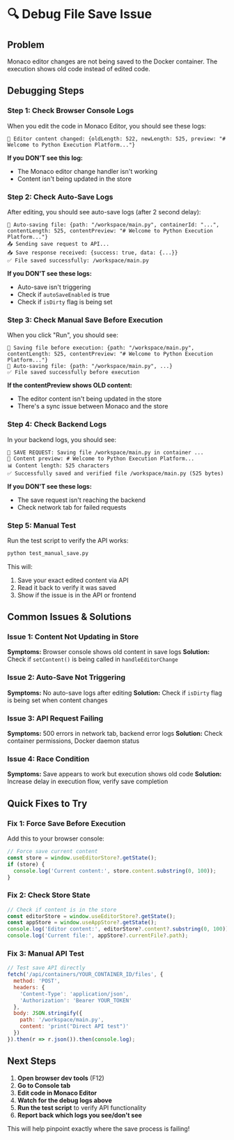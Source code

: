# 🔍 Debug File Save Issue

## Problem
Monaco editor changes are not being saved to the Docker container. The execution shows old code instead of edited code.

## Debugging Steps

### Step 1: Check Browser Console Logs
When you edit the code in Monaco Editor, you should see these logs:

```
🔄 Editor content changed: {oldLength: 522, newLength: 525, preview: "# Welcome to Python Execution Platform..."}
```

**If you DON'T see this log:**
- The Monaco editor change handler isn't working
- Content isn't being updated in the store

### Step 2: Check Auto-Save Logs
After editing, you should see auto-save logs (after 2 second delay):

```
💾 Auto-saving file: {path: "/workspace/main.py", containerId: "...", contentLength: 525, contentPreview: "# Welcome to Python Execution Platform..."}
📤 Sending save request to API...
📥 Save response received: {success: true, data: {...}}
✅ File saved successfully: /workspace/main.py
```

**If you DON'T see these logs:**
- Auto-save isn't triggering
- Check if `autoSaveEnabled` is true
- Check if `isDirty` flag is being set

### Step 3: Check Manual Save Before Execution
When you click "Run", you should see:

```
🔄 Saving file before execution: {path: "/workspace/main.py", contentLength: 525, contentPreview: "# Welcome to Python Execution Platform..."}
💾 Auto-saving file: {path: "/workspace/main.py", ...}
✅ File saved successfully before execution
```

**If the contentPreview shows OLD content:**
- The editor content isn't being updated in the store
- There's a sync issue between Monaco and the store

### Step 4: Check Backend Logs
In your backend logs, you should see:

```
🔄 SAVE REQUEST: Saving file /workspace/main.py in container ...
📝 Content preview: # Welcome to Python Execution Platform...
📊 Content length: 525 characters
✅ Successfully saved and verified file /workspace/main.py (525 bytes)
```

**If you DON'T see these logs:**
- The save request isn't reaching the backend
- Check network tab for failed requests

### Step 5: Manual Test
Run the test script to verify the API works:

```bash
python test_manual_save.py
```

This will:
1. Save your exact edited content via API
2. Read it back to verify it was saved
3. Show if the issue is in the API or frontend

## Common Issues & Solutions

### Issue 1: Content Not Updating in Store
**Symptoms:** Browser console shows old content in save logs
**Solution:** Check if `setContent()` is being called in `handleEditorChange`

### Issue 2: Auto-Save Not Triggering
**Symptoms:** No auto-save logs after editing
**Solution:** Check if `isDirty` flag is being set when content changes

### Issue 3: API Request Failing
**Symptoms:** 500 errors in network tab, backend error logs
**Solution:** Check container permissions, Docker daemon status

### Issue 4: Race Condition
**Symptoms:** Save appears to work but execution shows old code
**Solution:** Increase delay in execution flow, verify save completion

## Quick Fixes to Try

### Fix 1: Force Save Before Execution
Add this to your browser console:
```javascript
// Force save current content
const store = window.useEditorStore?.getState();
if (store) {
  console.log('Current content:', store.content.substring(0, 100));
}
```

### Fix 2: Check Store State
```javascript
// Check if content is in the store
const editorStore = window.useEditorStore?.getState();
const appStore = window.useAppStore?.getState();
console.log('Editor content:', editorStore?.content?.substring(0, 100));
console.log('Current file:', appStore?.currentFile?.path);
```

### Fix 3: Manual API Test
```javascript
// Test save API directly
fetch('/api/containers/YOUR_CONTAINER_ID/files', {
  method: 'POST',
  headers: {
    'Content-Type': 'application/json',
    'Authorization': 'Bearer YOUR_TOKEN'
  },
  body: JSON.stringify({
    path: '/workspace/main.py',
    content: 'print("Direct API test")'
  })
}).then(r => r.json()).then(console.log);
```

## Next Steps

1. **Open browser dev tools** (F12)
2. **Go to Console tab**
3. **Edit code in Monaco Editor**
4. **Watch for the debug logs above**
5. **Run the test script** to verify API functionality
6. **Report back which logs you see/don't see**

This will help pinpoint exactly where the save process is failing!